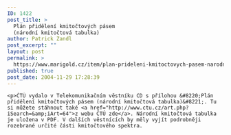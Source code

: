 ```yaml
---
ID: 1422
post_title: >
  Plán přidělení kmitočtových pásem
  (národní kmitočtová tabulka)
author: Patrick Zandl
post_excerpt: ""
layout: post
permalink: >
  https://www.marigold.cz/item/plan-prideleni-kmitoctovych-pasem-narodni-kmitoctova-tabulka
published: true
post_date: 2004-11-29 17:28:39
---
```

	<p>ČTÚ vydalo v Telekomunikačním věstníku CD s přílohou &#8220;Plán přidělení kmitočtových pásem (národní kmitočtová tabulka)&#8221;. Tu si můžete stáhnout také <a href="http://www.ctu.cz/art.php?iSearch=&amp;iArt=64">z webu ČTÚ zde</a>. Národní kmitočtová tabulka je uložena v PDF. V dalších věstnících by měly vyjít podrobněji rozebrané určité části kmitočtového spektra.
</p>